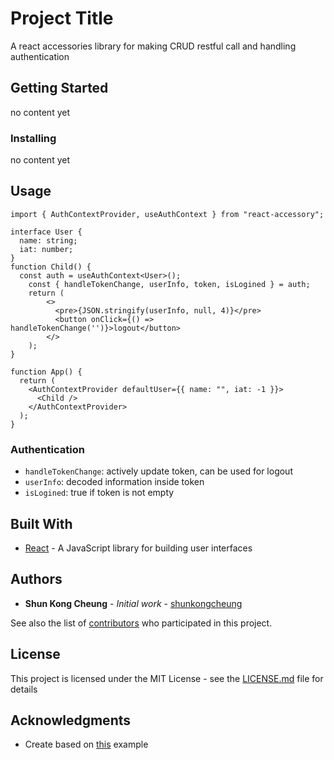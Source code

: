 # Project Title

A react accessories library for making CRUD restful call and handling authentication

## Getting Started

no content yet

### Installing

no content yet

## Usage

```
import { AuthContextProvider, useAuthContext } from "react-accessory";

interface User {
  name: string;
  iat: number;
}
function Child() {
  const auth = useAuthContext<User>();
	const { handleTokenChange, userInfo, token, isLogined } = auth;
	return (
        <>
          <pre>{JSON.stringify(userInfo, null, 4)}</pre>
          <button onClick={() => handleTokenChange('')}>logout</button>
        </>
	);
}

function App() {
  return (
    <AuthContextProvider defaultUser={{ name: "", iat: -1 }}>
      <Child />
    </AuthContextProvider>
  );
}
```

### Authentication
* `handleTokenChange`: actively update token, can be used for logout
* `userInfo`: decoded information inside token
* `isLogined`: true if token is not empty


## Built With

* [React](http://https://reactjs.org/) - A JavaScript library for building user interfaces

## Authors

* **Shun Kong Cheung** - *Initial work* - [shunkongcheung](https://github.com/shunkongcheung)

See also the list of [contributors](https://github.com/shunkongcheung/react-accessories) who participated in this project.

## License

This project is licensed under the MIT License - see the [LICENSE.md](LICENSE.md) file for details

## Acknowledgments

* Create based on [this](https://www.pluralsight.com/guides/react-typescript-module-create) example
